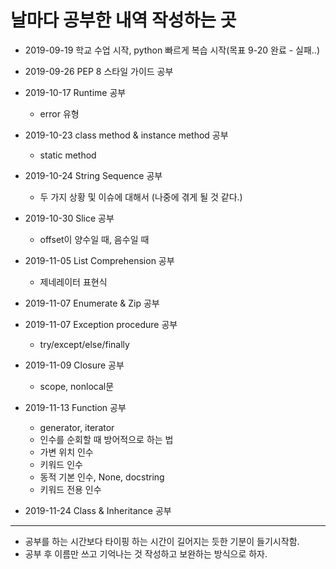 # 날마다 공부한 내역 작성하는 곳

* 2019-09-19 학교 수업 시작, python 빠르게 복습 시작(목표 9-20 완료 - 실패..)

* 2019-09-26 PEP 8 스타일 가이드 공부
* 2019-10-17 Runtime 공부
  * error 유형  
* 2019-10-23 class method & instance method 공부
  * static method  
* 2019-10-24 String Sequence 공부
  * 두 가지 상황 및 이슈에 대해서 (나중에 겪게 될 것 같다.)
* 2019-10-30 Slice 공부
  * offset이 양수일 때, 음수일 때
* 2019-11-05 List Comprehension 공부
  * 제네레이터 표현식
* 2019-11-07 Enumerate & Zip 공부
* 2019-11-07 Exception procedure 공부
  * try/except/else/finally
* 2019-11-09 Closure 공부
  * scope, nonlocal문
* 2019-11-13 Function 공부
  * generator, iterator
  * 인수를 순회할 때 방어적으로 하는 법
  * 가변 위치 인수
  * 키워드 인수
  * 동적 기본 인수, None, docstring
  * 키워드 전용 인수
* 2019-11-24 Class & Inheritance 공부

---

* 공부를 하는 시간보다 타이핑 하는 시간이 길어지는 듯한 기분이 들기시작함.
* 공부 후 이름만 쓰고 기억나는 것 작성하고 보완하는 방식으로 하자.
